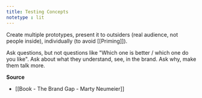 ```yaml
---
title: Testing Concepts
notetype : lit
---
```


Create multiple prototypes, present it to outsiders (real audience, not people inside), individually (to avoid [[Priming]]).

Ask questions, but not questions like "Which one is better / which one do you like". Ask about what they understand, see, in the brand. Ask why, make them talk more. 

**Source**
- [[Book - The Brand Gap - Marty Neumeier]] 